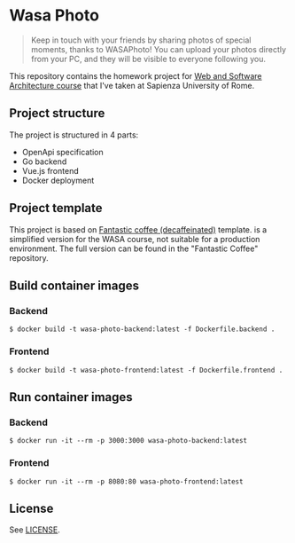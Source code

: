 # Wasa Photo

>Keep in touch with your friends by sharing photos of special moments, thanks to WASAPhoto! You can upload your photos directly from your PC, and they will be visible to everyone following you.

This repository contains the homework project for [Web and Software Architecture course](http://gamificationlab.uniroma1.it/en/wasa/) that I've taken at Sapienza University of Rome.

## Project structure

The project is structured in 4 parts:
- OpenApi specification
- Go backend
- Vue.js frontend
- Docker deployment

## Project template

This project is based on [Fantastic coffee (decaffeinated)](https://github.com/sapienzaapps/fantastic-coffee-decaffeinated) template. is a simplified version for the WASA course, not suitable for a production environment.
The full version can be found in the "Fantastic Coffee" repository.

## Build container images

### Backend
```
$ docker build -t wasa-photo-backend:latest -f Dockerfile.backend .
```

### Frontend
```
$ docker build -t wasa-photo-frontend:latest -f Dockerfile.frontend .
```

## Run container images

### Backend
```
$ docker run -it --rm -p 3000:3000 wasa-photo-backend:latest
```

### Frontend
```
$ docker run -it --rm -p 8080:80 wasa-photo-frontend:latest
```

## License

See [LICENSE](LICENSE).
